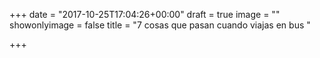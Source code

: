 +++
date = "2017-10-25T17:04:26+00:00"
draft = true
image = ""
showonlyimage = false
title = "7 cosas que pasan cuando viajas en bus "

+++
